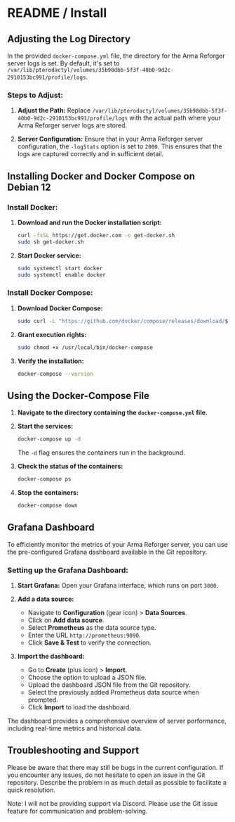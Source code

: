 # README / Install 

## Adjusting the Log Directory

In the provided `docker-compose.yml` file, the directory for the Arma Reforger server logs is set. By default, it's set to `/var/lib/pterodactyl/volumes/35b98dbb-5f3f-40b0-9d2c-2910153bc991/profile/logs`.

### Steps to Adjust:

1. **Adjust the Path:** Replace `/var/lib/pterodactyl/volumes/35b98dbb-5f3f-40b0-9d2c-2910153bc991/profile/logs` with the actual path where your Arma Reforger server logs are stored.

2. **Server Configuration:** Ensure that in your Arma Reforger server configuration, the `-logStats` option is set to `2000`. This ensures that the logs are captured correctly and in sufficient detail.

## Installing Docker and Docker Compose on Debian 12

### Install Docker:

1. **Download and run the Docker installation script:**
   ```bash
   curl -fsSL https://get.docker.com -o get-docker.sh
   sudo sh get-docker.sh
   ```

2. **Start Docker service:**
   ```bash
   sudo systemctl start docker
   sudo systemctl enable docker
   ```

### Install Docker Compose:

1. **Download Docker Compose:**
   ```bash
   sudo curl -L "https://github.com/docker/compose/releases/download/$(curl -s https://api.github.com/repos/docker/compose/releases/latest | grep -oP '"tag_name": "\K(.*)(?=")')/docker-compose-$(uname -s)-$(uname -m)" -o /usr/local/bin/docker-compose
   ```

2. **Grant execution rights:**
   ```bash
   sudo chmod +x /usr/local/bin/docker-compose
   ```

3. **Verify the installation:**
   ```bash
   docker-compose --version
   ```

## Using the Docker-Compose File

1. **Navigate to the directory containing the `docker-compose.yml` file.**

2. **Start the services:**
   ```bash
   docker-compose up -d
   ```

   The `-d` flag ensures the containers run in the background.

3. **Check the status of the containers:**
   ```bash
   docker-compose ps
   ```

4. **Stop the containers:**
   ```bash
   docker-compose down
   ```

## Grafana Dashboard

To efficiently monitor the metrics of your Arma Reforger server, you can use the pre-configured Grafana dashboard available in the Git repository.

### Setting up the Grafana Dashboard:

1. **Start Grafana:** Open your Grafana interface, which runs on port `3000`.

2. **Add a data source:**
    - Navigate to **Configuration** (gear icon) > **Data Sources**.
    - Click on **Add data source**.
    - Select **Prometheus** as the data source type.
    - Enter the URL `http://prometheus:9090`.
    - Click **Save & Test** to verify the connection.

3. **Import the dashboard:**
    - Go to **Create** (plus icon) > **Import**.
    - Choose the option to upload a JSON file.
    - Upload the dashboard JSON file from the Git repository.
    - Select the previously added Prometheus data source when prompted.
    - Click **Import** to load the dashboard.

The dashboard provides a comprehensive overview of server performance, including real-time metrics and historical data.

## Troubleshooting and Support

Please be aware that there may still be bugs in the current configuration. If you encounter any issues, do not hesitate to open an issue in the Git repository. Describe the problem in as much detail as possible to facilitate a quick resolution.

Note: I will not be providing support via Discord. Please use the Git issue feature for communication and problem-solving.